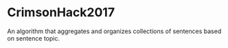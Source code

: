 # CrimsonHack2017
An algorithm that aggregates and organizes collections of sentences based on sentence topic.

